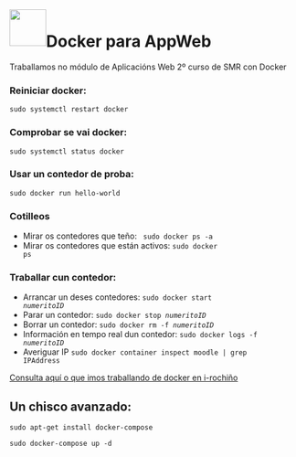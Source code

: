 <img style="float:left" height="64px"   src="https://irocho.files.wordpress.com/2012/10/rocho-950x264-e1350378609633.png" alt="" />

# Docker para AppWeb
Traballamos no módulo de Aplicacións Web 2º curso de SMR con Docker

### Reiniciar docker:
<code>sudo systemctl restart docker</code>
### Comprobar se vai docker:
<code>sudo systemctl status docker</code>
### Usar un contedor de proba:
<code>sudo docker run hello-world</code>
### Cotilleos
* Mirar os contedores que teño:
<code> sudo docker ps -a</code>
* Mirar os contedores que están activos:
<code>sudo docker ps</code>
### Traballar cun contedor:
* Arrancar un deses contedores:
<code>sudo docker start <i>numeritoID</i> </code>
* Parar un contedor:
<code>sudo docker stop <i>numeritoID</i> </code>
* Borrar un contedor:
<code>sudo docker rm -f <i>numeritoID</i> </code>
* Información en tempo real dun contedor:
<code>sudo docker logs -f <i>numeritoID</i> </code>
* Averiguar IP
<code>sudo docker container inspect moodle | grep IPAddress</code>

[Consulta aquí o que imos traballando de docker en i-rochiño](https://irocho.wordpress.com/tag/docker/)

## Un chisco avanzado:

<code>sudo apt-get install docker-compose</code>

<code>sudo docker-compose up -d</code>
